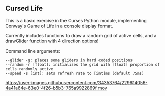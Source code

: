 ## Cursed Life

This is a basic exercise in the Curses Python module, implementing Conway's Game of Life in a console display format.

Currently includes functions to draw a random grid of active cells, and a drawGlider function with 4 direction options!

Command line arguments:

    --glider -g: places some gliders in hard coded positions
    --random -r [float]: initializes the grid with [float] proportion of cells randomly active
    --speed -s [int]: sets refresh rate to [int]ms (default 75ms)

https://user-images.githubusercontent.com/34353764/229614056-4a41a64e-63e0-4f26-b5b3-765a9922869f.mov

